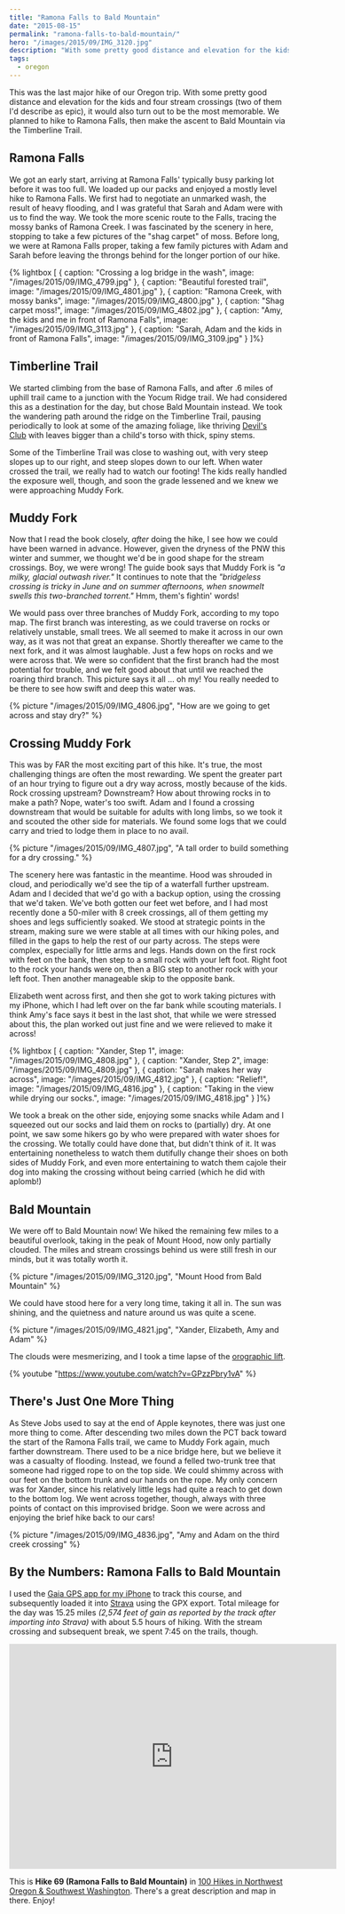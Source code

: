 ```yaml
---
title: "Ramona Falls to Bald Mountain"
date: "2015-08-15"
permalink: "ramona-falls-to-bald-mountain/"
hero: "/images/2015/09/IMG_3120.jpg"
description: "With some pretty good distance and elevation for the kids and four stream crossings (two of them I'd describe as epic), it would also turn out to be the most memorable."
tags:
  - oregon
---
```


This was the last major hike of our Oregon trip. With some pretty good distance and elevation for the kids and four stream crossings (two of them I'd describe as epic), it would also turn out to be the most memorable. We planned to hike to Ramona Falls, then make the ascent to Bald Mountain via the Timberline Trail.

## Ramona Falls

We got an early start, arriving at Ramona Falls' typically busy parking lot before it was too full. We loaded up our packs and enjoyed a mostly level hike to Ramona Falls. We first had to negotiate an unmarked wash, the result of heavy flooding, and I was grateful that Sarah and Adam were with us to find the way. We took the more scenic route to the Falls, tracing the mossy banks of Ramona Creek. I was fascinated by the scenery in here, stopping to take a few pictures of the "shag carpet" of moss. Before long, we were at Ramona Falls proper, taking a few family pictures with Adam and Sarah before leaving the throngs behind for the longer portion of our hike.

{% lightbox [
    { caption: "Crossing a log bridge in the wash", image: "/images/2015/09/IMG_4799.jpg" },
    { caption: "Beautiful forested trail", image: "/images/2015/09/IMG_4801.jpg" },
    { caption: "Ramona Creek, with mossy banks", image: "/images/2015/09/IMG_4800.jpg" },
    { caption: "Shag carpet moss!", image: "/images/2015/09/IMG_4802.jpg" },
    { caption: "Amy, the kids and me in front of Ramona Falls", image: "/images/2015/09/IMG_3113.jpg" },
    { caption: "Sarah, Adam and the kids in front of Ramona Falls", image: "/images/2015/09/IMG_3109.jpg" }
]%}

## Timberline Trail

We started climbing from the base of Ramona Falls, and after .6 miles of uphill trail came to a junction with the Yocum Ridge trail. We had considered this as a destination for the day, but chose Bald Mountain instead. We took the wandering path around the ridge on the Timberline Trail, pausing periodically to look at some of the amazing foliage, like thriving [Devil's Club](https://en.wikipedia.org/wiki/Devil%27s_Club) with leaves bigger than a child's torso with thick, spiny stems.

Some of the Timberline Trail was close to washing out, with very steep slopes up to our right, and steep slopes down to our left. When water crossed the trail, we really had to watch our footing! The kids really handled the exposure well, though, and soon the grade lessened and we knew we were approaching Muddy Fork.

## Muddy Fork

Now that I read the book closely, _after_ doing the hike, I see how we could have been warned in advance. However, given the dryness of the PNW this winter and summer, we thought we'd be in good shape for the stream crossings. Boy, we were wrong! The guide book says that Muddy Fork is _"a milky, glacial outwash river."_ It continues to note that the *"bridgeless crossing is tricky in June and on summer afternoons, when snowmelt swells this two-branched torrent."* Hmm, them's fightin' words!

We would pass over three branches of Muddy Fork, according to my topo map. The first branch was interesting, as we could traverse on rocks or relatively unstable, small trees. We all seemed to make it across in our own way, as it was not that great an expanse. Shortly thereafter we came to the next fork, and it was almost laughable. Just a few hops on rocks and we were across that. We were so confident that the first branch had the most potential for trouble, and we felt good about that until we reached the roaring third branch. This picture says it all ... oh my! You really needed to be there to see how swift and deep this water was.

{% picture "/images/2015/09/IMG_4806.jpg", "How are we going to get across and stay dry?" %}

## Crossing Muddy Fork

This was by FAR the most exciting part of this hike. It's true, the most challenging things are often the most rewarding. We spent the greater part of an hour trying to figure out a dry way across, mostly because of the kids. Rock crossing upstream? Downstream? How about throwing rocks in to make a path? Nope, water's too swift. Adam and I found a crossing downstream that would be suitable for adults with long limbs, so we took it and scouted the other side for materials. We found some logs that we could carry and tried to lodge them in place to no avail.

{% picture "/images/2015/09/IMG_4807.jpg", "A tall order to build something for a dry crossing." %}

The scenery here was fantastic in the meantime. Hood was shrouded in cloud, and periodically we'd see the tip of a waterfall further upstream. Adam and I decided that we'd go with a backup option, using the crossing that we'd taken. We've both gotten our feet wet before, and I had most recently done a 50-miler with 8 creek crossings, all of them getting my shoes and legs sufficiently soaked. We stood at strategic points in the stream, making sure we were stable at all times with our hiking poles, and filled in the gaps to help the rest of our party across. The steps were complex, especially for little arms and legs. Hands down on the first rock with feet on the bank, then step to a small rock with your left foot. Right foot to the rock your hands were on, then a BIG step to another rock with your left foot. Then another manageable skip to the opposite bank.

Elizabeth went across first, and then she got to work taking pictures with my iPhone, which I had left over on the far bank while scouting materials. I think Amy's face says it best in the last shot, that while we were stressed about this, the plan worked out just fine and we were relieved to make it across!

{% lightbox [
    { caption: "Xander, Step 1", image: "/images/2015/09/IMG_4808.jpg" },
    { caption: "Xander, Step 2", image: "/images/2015/09/IMG_4809.jpg" },
    { caption: "Sarah makes her way across", image: "/images/2015/09/IMG_4812.jpg" },
    { caption: "Relief!", image: "/images/2015/09/IMG_4816.jpg" },
    { caption: "Taking in the view while drying our socks.", image: "/images/2015/09/IMG_4818.jpg" }
]%}

We took a break on the other side, enjoying some snacks while Adam and I squeezed out our socks and laid them on rocks to (partially) dry. At one point, we saw some hikers go by who were prepared with water shoes for the crossing. We totally could have done that, but didn't think of it. It was entertaining nonetheless to watch them dutifully change their shoes on both sides of Muddy Fork, and even more entertaining to watch them cajole their dog into making the crossing without being carried (which he did with aplomb!)

## Bald Mountain

We were off to Bald Mountain now! We hiked the remaining few miles to a beautiful overlook, taking in the peak of Mount Hood, now only partially clouded. The miles and stream crossings behind us were still fresh in our minds, but it was totally worth it.

{% picture "/images/2015/09/IMG_3120.jpg", "Mount Hood from Bald Mountain" %}

We could have stood here for a very long time, taking it all in. The sun was shining, and the quietness and nature around us was quite a scene.

{% picture "/images/2015/09/IMG_4821.jpg", "Xander, Elizabeth, Amy and Adam" %}

The clouds were mesmerizing, and I took a time lapse of the [orographic lift](https://en.wikipedia.org/wiki/Orographic_lift).

{% youtube "https://www.youtube.com/watch?v=GPzzPbry1vA" %}

## There's Just One More Thing

As Steve Jobs used to say at the end of Apple keynotes, there was just one more thing to come. After descending two miles down the PCT back toward the start of the Ramona Falls trail, we came to Muddy Fork again, much farther downstream. There used to be a nice bridge here, but we believe it was a casualty of flooding. Instead, we found a felled two-trunk tree that someone had rigged rope to on the top side. We could shimmy across with our feet on the bottom trunk and our hands on the rope. My only concern was for Xander, since his relatively little legs had quite a reach to get down to the bottom log. We went across together, though, always with three points of contact on this improvised bridge. Soon we were across and enjoying the brief hike back to our cars!

{% picture "/images/2015/09/IMG_4836.jpg", "Amy and Adam on the third creek crossing" %}

## By the Numbers: Ramona Falls to Bald Mountain

I used the [Gaia GPS app for my iPhone](https://www.gaiagps.com) to track this course, and subsequently loaded it into [Strava](https://www.strava.com/activities/371463063) using the GPX export. Total mileage for the day was 15.25 miles _(2,574 feet of gain as reported by the track after importing into Strava)_ with about 5.5 hours of hiking. With the stream crossing and subsequent break, we spent 7:45 on the trails, though.

<iframe src="https://www.strava.com/activities/371463063/embed/ce2101f4309db157b9f3dcc7c9a1a04b17ce68b7" width="590" height="405" frameborder="0" scrolling="no"></iframe>

This is **Hike 69 (Ramona Falls to Bald Mountain)** in [100 Hikes in Northwest Oregon & Southwest Washington](http://amzn.to/1KumNZm). There's a great description and map in there. Enjoy!
